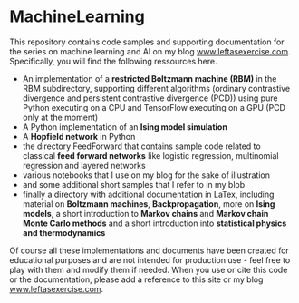 # MachineLearning

This repository contains code samples and supporting documentation for the series on machine learning and AI on my blog www.leftasexercise.com. Specifically, you will find the following ressources here.

* An implementation of a **restricted Boltzmann machine (RBM)** in the RBM subdirectory, supporting different algorithms (ordinary contrastive divergence and persistent contrastive divergence (PCD)) using pure Python executing on a CPU and TensorFlow executing on a GPU (PCD only at the moment)
* A Python implementation of an **Ising model simulation**
* A **Hopfield network** in Python
* the directory FeedForward that contains sample code related to classical **feed forward networks** like logistic regression, multinomial regression and layered networks
* various notebooks that I use on my blog for the sake of illustration
* and some additional short samples that I refer to in my blob
* finally a directory with additional documentation in LaTex, including material on **Boltzmann machines**, **Backpropagation**, more on **Ising models**, a short introduction to **Markov chains** and **Markov chain Monte Carlo methods** and a short introduction into **statistical physics and thermodynamics**

Of course all these implementations and documents have been created for educational purposes and are not intended for production use - feel free to play with them and modify them if needed. When you use or cite this code or the documentation, please add a reference to this site or my blog www.leftasexercise.com.


